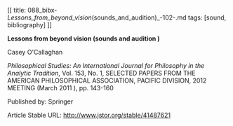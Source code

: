 [[
title: 088_bibx-_Lessons_from_beyond_vision_(sounds_and_audition)_-102-.md
tags: [sound, bibliography]
]]

**Lessons from beyond vision  (sounds and audition )**

Casey O'Callaghan

_Philosophical Studies: An International Journal for Philosophy in the
Analytic Tradition_, Vol. 153, No. 1, SELECTED PAPERS FROM THE AMERICAN
PHILOSOPHICAL ASSOCIATION, PACIFIC DIVISION, 2012 MEETING  (March 2011 ), pp.
143-160

Published by: Springer

Article Stable URL: <http://www.jstor.org/stable/41487621>
